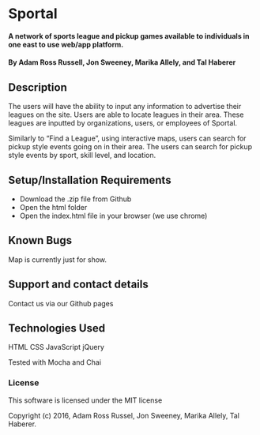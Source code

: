 # Sportal

#### A network of sports league and pickup games available to individuals in one east to use web/app platform.

#### By Adam Ross Russell, Jon Sweeney, Marika Allely, and Tal Haberer

## Description

The users will have the ability to input any information to advertise their leagues on the site. Users are able to locate leagues in their area. These leagues are inputted by organizations, users, or employees of Sportal.

Similarly to “Find a League”, using interactive maps, users can search for pickup style events going on in their area. The users can search for pickup style events by sport, skill level, and location.

## Setup/Installation Requirements

* Download the .zip file from Github
* Open the html folder
* Open the index.html file in your browser (we use chrome)


## Known Bugs

Map is currently just for show.  

## Support and contact details

Contact us via our Github pages

## Technologies Used

HTML
CSS
JavaScript
jQuery

Tested with Mocha and Chai

### License

This software is licensed under the MIT license

Copyright (c) 2016, Adam Ross Russel, Jon Sweeney, Marika Allely, Tal Haberer.
